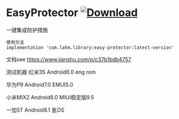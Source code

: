 # EasyProtector  [ ![Download](https://api.bintray.com/packages/lamster2018/maven/easy-protector-release/images/download.svg) ](https://bintray.com/lamster2018/maven/easy-protector-release/_latestVersion)
一键集成防护措施

```
使用方法
implementation 'com.lahm.library:easy-protector:latest-version'
```

文档see
https://www.jianshu.com/p/c37b1bdb4757

测试机器
红米3S Android6.0 eng rom

华为P9 Android7.0 EMUI5.0

小米MIX2 Android8.0 MIUI稳定版9.5

一加5T Android8.1 氢OS
